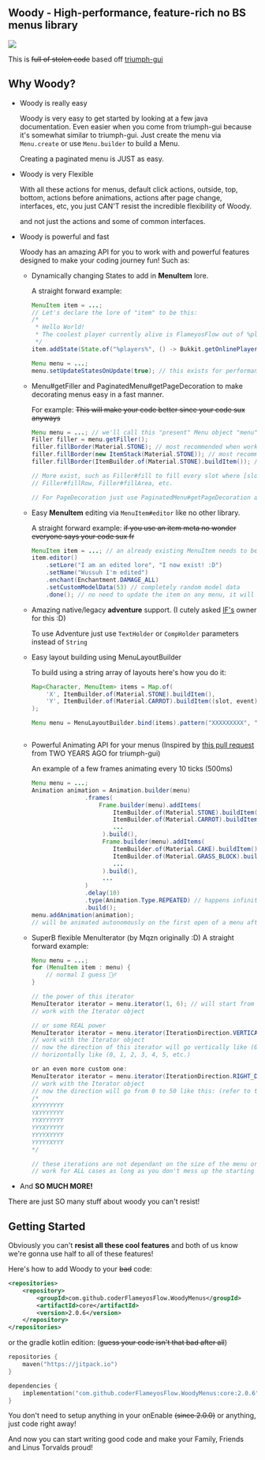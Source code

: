 ## Woody - High-performance, feature-rich no BS menus library
[![](https://dcbadge.vercel.app/api/server/Zj6KBS7UwX)](https://discord.gg/Zj6KBS7UwX)

This is ~~full of stolen code~~ based off [triumph-gui](https://github.com/TriumphTeam/triumph-gui)

## Why Woody?
- Woody is really easy

  Woody is very easy to get started by looking at a few java documentation.
  Even easier when you come from triumph-gui because it's somewhat similar to triumph-gui.
  Just create the menu via `Menu.create` or use `Menu.builder` to build a Menu.
  
  Creating a paginated menu is JUST as easy.

- Woody is very Flexible

  With all these actions for menus, default click actions, outside, top, bottom,
  actions before animations, actions after page change, interfaces, etc, you just CAN'T resist the incredible flexibility of Woody.

  and not just the actions and some of common interfaces.
  
- Woody is powerful and fast
  
  Woody has an amazing API for you to work with and powerful features designed to make your coding journey fun!
  Such as:
  - Dynamically changing States to add in **MenuItem** lore.

    A straight forward example:
    ```java
    MenuItem item = ...;
    // Let's declare the lore of "item" to be this:
    /*
     * Hello World!
     * The coolest player currently alive is FlameyosFlow out of %players% players in the server
     */
    item.addState(State.of("%players%", () -> Bukkit.getOnlinePlayers().size(), item));

    Menu menu = ...;
    menu.setUpdateStatesOnUpdate(true); // this exists for performance reasons
    ```
  - Menu#getFiller and PaginatedMenu#getPageDecoration to make decorating menus easy in a fast manner.

    For example: ~~This will make your code better since your code sux anyways~~
    ```java
    Menu menu = ...; // we'll call this "present" Menu object "menu"
    Filler filler = menu.getFiller();
    filler.fillBorder(Material.STONE); // most recommended when working with glass panes on newer versions
    filler.fillBorder(new ItemStack(Material.STONE)); // most recommended when working with glass panes on legacy
    filler.fillBorder(ItemBuilder.of(Material.STONE).buildItem()); // most recommended for ANYTHING else

    // More exist, such as Filler#fill to fill every slot where [slot != null]
    // Filler#fillRow, Filler#fillArea, etc.

    // For PageDecoration just use PaginatedMenu#getPageDecoration and it should be looking just the same.
    ```
  - Easy **MenuItem** editing via `MenuItem#editor` like no other library.

    A straight forward example: ~~if you use an item meta no wonder everyone says your code sux fr~~
    ```java
    MenuItem item = ...; // an already existing MenuItem needs to be present, let's call this "item"
    item.editor()
        .setLore("I am an edited lore", "I now exist! :D")
        .setName("Wussuh I'm edited")
        .enchant(Enchantment.DAMAGE_ALL)
        .setCustomModelData(53) // completely random model data
        .done(); // no need to update the item on any menu, it will automatically change :D
    ```
  - Amazing native/legacy **adventure** support. (I cutely asked [IF's](https://github.com/stefvanschie/IF) owner for this :D)
    
    To use Adventure just use `TextHolder` or `CompHolder` parameters instead of `String`
  - Easy layout building using MenuLayoutBuilder
    
    To build using a string array of layouts here's how you do it:
    ```java
    Map<Character, MenuItem> items = Map.of(
        'X', ItemBuilder.of(Material.STONE).buildItem(),
        'Y', ItemBuilder.of(Material.CARROT).buildItem((slot, event) -> Bukkit.getLogger().info("A carrot got clicked!")
    );

    Menu menu = MenuLayoutBuilder.bind(items).pattern("XXXXXXXXX", "XYY   YYX", "XXXXXXXXX").createMenu("&4Sick Menu Building", EnumSet.allOf(Modifier.class));
   ```
   ```

  - Powerful Animating API for your menus (Inspired by [this pull request](https://github.com/TriumphTeam/triumph-gui/pull/49) from TWO YEARS AGO for triumph-gui)
    
    An example of a few frames animating every 10 ticks (500ms)
    ```java
    Menu menu = ...;
    Animation animation = Animation.builder(menu)
                   .frames(
                       Frame.builder(menu).addItems(
                           ItemBuilder.of(Material.STONE).buildItem(),
                           ItemBuilder.of(Material.CARROT).buildItem(),
                           ...
                        ).build(),
                        Frame.builder(menu).addItems(
                           ItemBuilder.of(Material.CAKE).buildItem(),
                           ItemBuilder.of(Material.GRASS_BLOCK).buildItem(),
                           ...
                        ).build(),
                        ...
                   )
                   .delay(10)
                   .type(Animation.Type.REPEATED) // happens infinitely until the last viewer of the menu closes the menu
                   .build();
    menu.addAnimation(animation);
    // will be animated autonomously on the first open of a menu after 0 viewers
    ```
  - SuperB flexible MenuIterator (by Mqzn originally :D)
    A straight forward example:
    ```java
    Menu menu = ...;
    for (MenuItem item : menu) {
        // normal I guess 🤷‍♂️
    }

    // the power of this iterator
    MenuIterator iterator = menu.iterator(1, 6); // will start from row 1, and column 6
    // work with the Iterator object

    // or some REAL power
    MenuIterator iterator = menu.iterator(IterationDirection.VERTICAL);
    // work with the Iterator object
    // now the direction of this iterator will go vertically like (0, 9, 18, 27, 36, 45, 1, 10, 19, etc.) instead of
    // horizontally like (0, 1, 2, 3, 4, 5, etc.)
    
    or an even more custom one:
    MenuIterator iterator = menu.iterator(IterationDirection.RIGHT_DOWNWARDS_ONLY);
    // work with the Iterator object
    // now the direction will go from 0 to 50 like this: (refer to the X's)
    /*
    XYYYYYYYY
    YXYYYYYYY
    YYXYYYYYY
    YYYXYYYYY
    YYYYXYYYY
    YYYYYXYYY
    */
    
    // these iterations are not dependant on the size of the menu or the starting row and column, these directions
    // work for ALL cases as long as you don't mess up the starting row and/or column.
    ```

- And **SO MUCH MORE!**

There are just SO many stuff about woody you can't resist!

## Getting Started
Obviously you can't **resist all these cool features** and both of us know we're gonna use half to all of these features!

Here's how to add Woody to your ~~bad~~ code:
```xml
<repositories>
    <repository>
        <groupId>com.github.coderFlameyosFlow.WoodyMenus</groupId>
        <artifactId>core</artifactId>
        <version>2.0.6</version>
    </repository>
</repositories>
```

or the gradle kotlin edition: (~~guess your code isn't that bad after all~~)
```kt
repositories {
    maven("https://jitpack.io")
}

dependencies {
    implementation("com.github.coderFlameyosFlow.WoodyMenus:core:2.0.6")
}
```

You don't need to setup anything in your onEnable ~~(since 2.0.0)~~ or anything, just code right away!
 
And now you can start writing good code and make your Family, Friends and Linus Torvalds proud!

